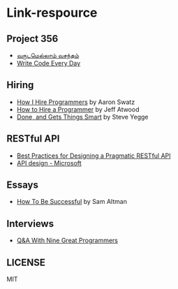 # Link-respource

## Project 356

* [வருடமெல்லாம் வசந்தம்](https://nchokkan.wordpress.com/2016/08/29/365prjct/)
* [Write Code Every Day](https://johnresig.com/blog/write-code-every-day/)

## Hiring

* [How I Hire Programmers](http://www.aaronsw.com/weblog/hiring) by Aaron Swatz
* [How to Hire a Programmer](https://blog.codinghorror.com/how-to-hire-a-programmer/) by Jeff Atwood
* [Done, and Gets Things Smart](http://steve-yegge.blogspot.com/2008/06/done-and-gets-things-smart.html) by Steve Yegge

## RESTful API
* [Best Practices for Designing a Pragmatic RESTful API](https://www.vinaysahni.com/best-practices-for-a-pragmatic-restful-api#requirements)
* [API design - Microsoft](https://docs.microsoft.com/en-us/azure/architecture/best-practices/api-design)

## Essays
* [How To Be Successful](http://blog.samaltman.com/how-to-be-successful) by Sam Altman

## Interviews

* [Q&A With Nine Great Programmers](http://www.dodgycoder.net/2012/09/q-with-nine-great-programmers.html)

## LICENSE

  MIT

